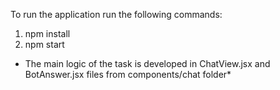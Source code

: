 To run the application run the following commands:
1. npm install
2. npm start
   
* The main logic of the task is developed in ChatView.jsx and BotAnswer.jsx files from components/chat folder*
